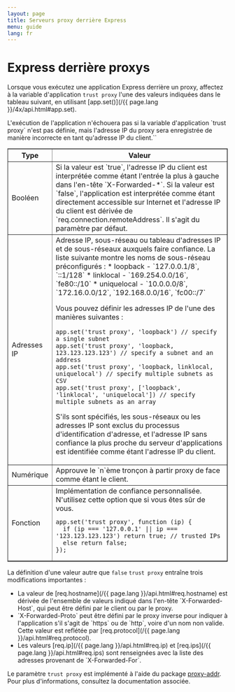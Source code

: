 ```yaml
---
layout: page
title: Serveurs proxy derrière Express
menu: guide
lang: fr
---
```


# Express derrière proxys

Lorsque vous exécutez une application Express derrière un proxy, affectez à la variable d'application `trust proxy` l'une des valeurs indiquées dans le tableau suivant, en utilisant [app.set()](/{{ page.lang }}/4x/api.html#app.set).

<div class="doc-box doc-info" markdown="1">
L'exécution de l'application n'échouera pas si la variable d'application `trust proxy` n'est pas définie, mais l'adresse IP du proxy sera enregistrée de manière incorrecte en tant qu'adresse IP du client.``
</div>

<table class="doctable" border="1" markdown="1">
  <thead><tr><th>Type</th><th>Valeur</th></tr></thead>
  <tbody>
    <tr>
      <td>Booléen</td>
<td markdown="1">
Si la valeur est `true`, l'adresse IP du client est interprétée comme étant l'entrée la plus à gauche dans l'en-tête `X-Forwarded-*`.
Si la valeur est `false`, l'application est interprétée comme étant directement accessible sur Internet et l'adresse IP du client est dérivée de `req.connection.remoteAddress`. Il s'agit du paramètre par défaut.
</td>
    </tr>
    <tr>
      <td>Adresses IP</td>
<td markdown="1">
Adresse IP, sous-réseau ou tableau d'adresses IP et de sous-réseaux auxquels faire confiance. La liste suivante montre les noms de sous-réseau préconfigurés :
* loopback - `127.0.0.1/8`, `::1/128`
* linklocal - `169.254.0.0/16`, `fe80::/10`
* uniquelocal - `10.0.0.0/8`, `172.16.0.0/12`, `192.168.0.0/16`, `fc00::/7`

Vous pouvez définir les adresses IP de l'une des manières suivantes :

<pre>
<code class="language-js" translate="no">app.set('trust proxy', 'loopback') // specify a single subnet
app.set('trust proxy', 'loopback, 123.123.123.123') // specify a subnet and an address
app.set('trust proxy', 'loopback, linklocal, uniquelocal') // specify multiple subnets as CSV
app.set('trust proxy', ['loopback', 'linklocal', 'uniquelocal']) // specify multiple subnets as an array</code>
</pre>

S'ils sont spécifiés, les sous-réseaux ou les adresses IP sont exclus du processus d'identification d'adresse, et l'adresse IP sans confiance la plus proche du serveur d'applications est identifiée comme étant l'adresse IP du client.
</td>
    </tr>
    <tr>
      <td>Numérique</td>
<td markdown="1">
Approuve le `n`ème tronçon à partir proxy de face comme étant le client.
</td>
    </tr>
    <tr>
      <td>Fonction</td>
<td markdown="1">
Implémentation de confiance personnalisée. N'utilisez cette option que si vous êtes sûr de vous.
<pre>
<code class="language-js" translate="no">app.set('trust proxy', function (ip) {
  if (ip === '127.0.0.1' || ip === '123.123.123.123') return true; // trusted IPs
  else return false;
});</code>
</pre>
</td>
    </tr>
  </tbody>
</table>

La définition d'une valeur autre que `false` `trust proxy` entraîne trois modifications importantes :

<ul>
  <li markdown="1">La valeur de [req.hostname](/{{ page.lang }}/api.html#req.hostname) est dérivée de l'ensemble de valeurs indiqué dans l'en-tête `X-Forwarded-Host`, qui peut être défini par le client ou par le proxy.
  </li>
  <li markdown="1">`X-Forwarded-Proto` peut être défini par le proxy inverse pour indiquer à l'application s'il s'agit de `https` ou de `http`, voire d'un nom non valide. Cette valeur est reflétée par [req.protocol](/{{ page.lang }}/api.html#req.protocol).
  </li>
  <li markdown="1">Les valeurs [req.ip](/{{ page.lang }}/api.html#req.ip) et [req.ips](/{{ page.lang }}/api.html#req.ips) sont renseignées avec la liste des adresses provenant de `X-Forwarded-For`.
  </li>
</ul>

Le paramètre `trust proxy` est implémenté à l'aide du package [proxy-addr](https://www.npmjs.com/package/proxy-addr). Pour plus d'informations, consultez la documentation associée.
